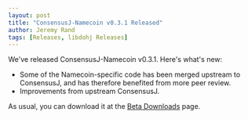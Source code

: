 ```yaml
---
layout: post
title: "ConsensusJ-Namecoin v0.3.1 Released"
author: Jeremy Rand
tags: [Releases, libdohj Releases]
---
```


We've released ConsensusJ-Namecoin v0.3.1.  Here's what's new:

* Some of the Namecoin-specific code has been merged upstream to ConsensusJ, and has therefore benefited from more peer review.
* Improvements from upstream ConsensusJ.

As usual, you can download it at the [Beta Downloads]({{site.baseurl}}download/betas/#consensusj-namecoin) page.
